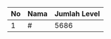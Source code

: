| No | Nama            | Jumlah Level |
|----|-----------------|--------------|
| 1  | #    |    5686        |
